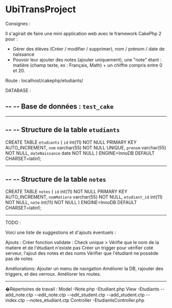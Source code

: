 # UbiTransProject

Consignes :

Il s'agirait de faire une mini application web avec le framework CakePhp 2 pour :
- Gérer des élèves (Créer / modifier / supprimer), nom / prénom / date de naissance
- Pouvoir leur ajouter des notes (ajouter uniquement), une "note" étant : matière (champ texte, ex : Français, Math) + un chiffre compris entre 0 et 20.


Route : localhost/cakephp/etudiants/


DATABASE :



--
-- Base de données :  `test_cake`
--

-- --------------------------------------------------------

--
-- Structure de la table `etudiants`
--

CREATE TABLE `etudiants` (
  `id` int(11) NOT NULL PRIMARY KEY AUTO_INCREMENT,
  `nom` varchar(55) NOT NULL UNIQUE,
  `prenom` varchar(55) NOT NULL,
  `dateNaissance` date NOT NULL
) ENGINE=InnoDB DEFAULT CHARSET=latin1;

-- --------------------------------------------------------

--
-- Structure de la table `notes`
--

CREATE TABLE `notes` (
  `id` int(11) NOT NULL PRIMARY KEY AUTO_INCREMENT,
  `nomMatiere` varchar(55) NOT NULL,
  `etudiant_id` int(11) NOT NULL,
  `note` int(11) NOT NULL
) ENGINE=InnoDB DEFAULT CHARSET=latin1;


------------------------------------------------------------
TODO : 

Voici une liste de suggestions et d'ajouts éventuels :

Ajouts :
Créer fonction validate : Check unique
	> Vérifie que le nom de la matiere et de l'étudiant n'existe pas
Créer un trigger pour vérifier coté serveur, l'ajout des notes et des noms
Vérifier que l'étudiant ne possède pas de notes

Améliorations:
Ajouter un menu de navigation
Améliorer la DB, rajouter des triggers, et des verroux.
Améliorer les routes.



------------------------------------------------------------
�Répertoires de travail :
Model
-Note.php
-Etudiant.php
View
-Etudiants
--add_note.ctp
--edit_note.ctp
--edit_student.ctp
--add_student.ctp
--index.ctp
--notes_etudiant.ctp
Controller
-EtudiantsController.php
